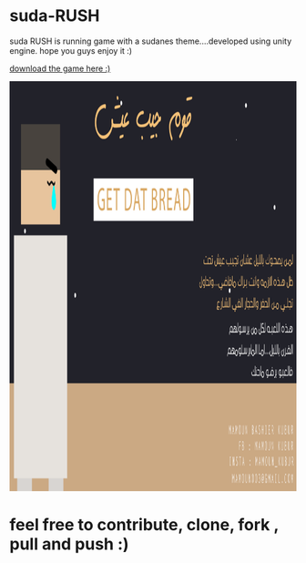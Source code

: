 # suda-RUSH

 suda RUSH is running game with a sudanes theme....developed using unity engine.
 hope you guys enjoy it :)
 
 [download the game here :)](https://drive.google.com/open?id=1oUI3GWJix1iu65Z5yQOTELvJvD4Hz0n-)
 
 <img src="game_poster.png" width="1080" height="720">
 

 
 # feel free to contribute, clone, fork , pull and push :)


